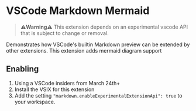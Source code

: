 # VSCode Markdown Mermaid

> **⚠️Warning⚠️** This extension depends on an experimental vscode API that is subject to change or removal.

Demonstrates how VSCode's builtin Markdown preview can be extended by other extensions. This extension adds mermaid diagram support

## Enabling

1. Using a VSCode insiders from March 24th+
1. Install the VSIX for this extension
1. Add the setting `"markdown.enableExperimentalExtensionApi": true` to your workspace.

